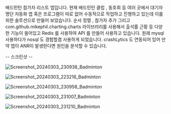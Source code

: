 배드민턴 참가자 리스트 앱입니다. 현재 배드민턴 클럽 , 동호회 등 여러 곳에서 대기자 명단 자동화 앱 혹은 프로그램이 따로 없어 수동적으로 작업하고 진행하고 있는데 이를 위한 솔루션으로 만들어 보았습니다.
순서 정렬 , 참가자 추가 그리고 com.github.mikephil.charting.charts 라이브러리를 사용해서 출석률 근황 등 다양한 기능이 들어있고 Redis 를 사용하여 API 를 만들어 사용하고 있습니다. 원래 mysql 사용하다가 nosql 도 경험할겸 사용하게 되었습니다. 
crashLytics 도 연동되어 있어 만약 앱이 ANR이 발생한다면 원인을 분석할 수 있습니다.  

-- 스크린샷 --

![Screenshot_20240303_230938_Badminton](https://github.com/ply2782/BadmintonWaitList/assets/78065931/94a63dee-dc70-4271-bd3e-f36dd72bef41)

![Screenshot_20240303_223216_Badminton](https://github.com/ply2782/BadmintonWaitList/assets/78065931/ecb6bb14-6b37-4f60-8a00-b763e9a46126)

![Screenshot_20240303_230958_Badminton](https://github.com/ply2782/BadmintonWaitList/assets/78065931/0ceeecd7-64e9-472a-8d69-502969824d9f)

![Screenshot_20240303_231007_Badminton](https://github.com/ply2782/BadmintonWaitList/assets/78065931/562f2b4f-6d5d-4d69-8120-da4d93ec366a)

![Screenshot_20240303_231210_Badminton](https://github.com/ply2782/BadmintonWaitList/assets/78065931/c81a283b-3c49-414f-972c-289488b23242)



